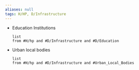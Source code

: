```yaml
---
aliases: null
tags: H/HP, D/Infrastructure
---
```


* Education Institutions
	```dataview
	list
	from #H/hp and #D/Infrastructure and #D/Education 
	```

* Urban local bodies
	```dataview
	list
	from #H/hp and #D/Infrastructure and #Urban_Local_Bodies
	```